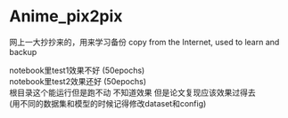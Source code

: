 # Anime_pix2pix  
网上一大抄抄来的，用来学习备份
copy from the Internet, used to learn and backup

notebook里test1效果不好 (50epochs)  
notebook里test2效果还好 (50epochs)  
根目录这个能运行但是跑不动 不知道效果 但是论文复现应该效果过得去  
(用不同的数据集和模型的时候记得修改dataset和config)